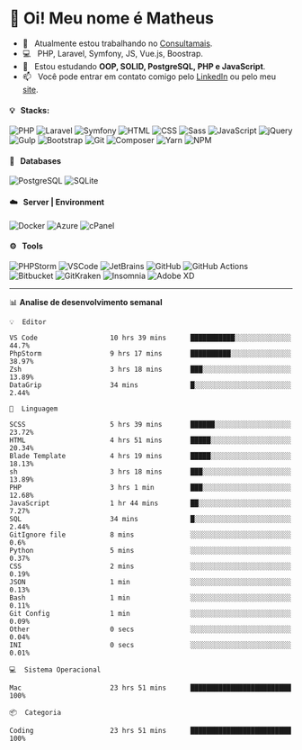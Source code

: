 # 👋 Oi! Meu nome é Matheus

- 🔭 &nbsp; Atualmente estou trabalhando no [Consultamais](https://consultamais.com.br/).
- 💻 &nbsp; PHP, Laravel, Symfony, JS, Vue.js, Boostrap.
- 🌱 &nbsp; Estou estudando **OOP, SOLID, PostgreSQL, PHP e JavaScript**.
- 📫 &nbsp; Você pode entrar em contato comigo pelo [LinkedIn](https://www.linkedin.com/in/matheuscamargoxavier/) ou pelo meu [site](https://matheuscamargo.co).

#### 💡 &nbsp; Stacks:
![PHP](https://img.shields.io/badge/-PHP-777BB4?&logo=php&logoColor=FFFFFF)
![Laravel](https://img.shields.io/badge/-Laravel-FF2D20?&logo=laravel&logoColor=FFFFFF)
![Symfony](https://img.shields.io/badge/-Symfony-000000?&logo=symfony&logoColor=FFFFFF)
![HTML](https://img.shields.io/badge/-HTML-E34F26?&logo=html5&logoColor=FFFFFF)
![CSS](https://img.shields.io/badge/-CSS-1572B6?&logo=css3&logoColor=FFFFFF)
![Sass](https://img.shields.io/badge/-Sass-CC6699?&logo=sass&logoColor=FFFFFF)
![JavaScript](https://img.shields.io/badge/-JavaScript-F7DF1E?&logo=javascript&logoColor=FFFFFF)
![jQuery](https://img.shields.io/badge/-jQuery-0769AD?&logo=jquery&logoColor=FFFFFF)
![Gulp](https://img.shields.io/badge/-Gulp-CF4647?&logo=gulp&logoColor=FFFFFF)
![Bootstrap](https://img.shields.io/badge/-Bootstrap-7952B3?&logo=bootstrap&logoColor=FFFFFF)
![Git](https://img.shields.io/badge/-Git-F05032?&logo=git&logoColor=FFFFFF)
![Composer](https://img.shields.io/badge/-Composer-885630?&logo=composer&logoColor=FFFFFF)
![Yarn](https://img.shields.io/badge/-Yarn-2C8EBB?&logo=yarn&logoColor=FFFFFF)
![NPM](https://img.shields.io/badge/-npm-CB3837?&logo=npm&logoColor=FFFFFF)

#### 💾 &nbsp; Databases
![PostgreSQL](https://img.shields.io/badge/-PostgreSQL-336791?&logo=PostgreSQL&logoColor=FFFFFF)
![SQLite](https://img.shields.io/badge/-SQLite-003B57?&logo=SQLite&logoColor=FFFFFF)

#### ☁️ &nbsp; Server | Environment
![Docker](https://img.shields.io/badge/-Docker-2496ED?&logo=docker&logoColor=FFFFFF)
![Azure](https://img.shields.io/badge/-Azure-0089D6?&logo=microsoft%20azure&logoColor=FFFFFF)
![cPanel](https://img.shields.io/badge/-cPanel-FF6C2C?&logo=cpanel&logoColor=FFFFFF)

#### ⚙️ &nbsp; Tools
![PHPStorm](https://img.shields.io/badge/-PHPStorm-000000?&logo=PHPStorm&logoColor=FFFFFF)
![VSCode](https://img.shields.io/badge/-VSCode-007ACC?&logo=Visual%20Studio%20Code&logoColor=FFFFFF) 
![JetBrains](https://img.shields.io/badge/-JetBrains-000000?&logo=jetbrains&logoColor=FFFFFF) 
![GitHub](https://img.shields.io/badge/-GitHub-181717?&logo=github&logoColor=FFFFFF) 
![GitHub Actions](https://img.shields.io/badge/-GitHub%20Actions-181717?&logo=GitHub%20Actions&logoColor=FFFFFF) 
![Bitbucket](https://img.shields.io/badge/-Bitbucket-0052CC?&logo=bitbucket&logoColor=FFFFFF)
![GitKraken](https://img.shields.io/badge/-GitKraken-179287?&logo=GitKraken&logoColor=FFFFFF)
![Insomnia](https://img.shields.io/badge/-Insomnia-5849BE?&logo=Insomnia&logoColor=FFFFFF)
![Adobe XD](https://img.shields.io/badge/-Adobe%20XD-FF61F6?&logo=adobe%20xd&logoColor=FFFFFF) 
_______

📊  **Analise de desenvolvimento semanal**
```text
💡  Editor

VS Code                  10 hrs 39 mins      ███████████░░░░░░░░░░░░░░      44.7%
PhpStorm                 9 hrs 17 mins       ██████████░░░░░░░░░░░░░░░     38.97%
Zsh                      3 hrs 18 mins       ███░░░░░░░░░░░░░░░░░░░░░░     13.89%
DataGrip                 34 mins             █░░░░░░░░░░░░░░░░░░░░░░░░      2.44%
```
```text
💬  Linguagem

SCSS                     5 hrs 39 mins       ██████░░░░░░░░░░░░░░░░░░░     23.72%
HTML                     4 hrs 51 mins       █████░░░░░░░░░░░░░░░░░░░░     20.34%
Blade Template           4 hrs 19 mins       █████░░░░░░░░░░░░░░░░░░░░     18.13%
sh                       3 hrs 18 mins       ███░░░░░░░░░░░░░░░░░░░░░░     13.89%
PHP                      3 hrs 1 min         ███░░░░░░░░░░░░░░░░░░░░░░     12.68%
JavaScript               1 hr 44 mins        ██░░░░░░░░░░░░░░░░░░░░░░░      7.27%
SQL                      34 mins             █░░░░░░░░░░░░░░░░░░░░░░░░      2.44%
GitIgnore file           8 mins              ░░░░░░░░░░░░░░░░░░░░░░░░░       0.6%
Python                   5 mins              ░░░░░░░░░░░░░░░░░░░░░░░░░      0.37%
CSS                      2 mins              ░░░░░░░░░░░░░░░░░░░░░░░░░      0.19%
JSON                     1 min               ░░░░░░░░░░░░░░░░░░░░░░░░░      0.13%
Bash                     1 min               ░░░░░░░░░░░░░░░░░░░░░░░░░      0.11%
Git Config               1 min               ░░░░░░░░░░░░░░░░░░░░░░░░░      0.09%
Other                    0 secs              ░░░░░░░░░░░░░░░░░░░░░░░░░      0.04%
INI                      0 secs              ░░░░░░░░░░░░░░░░░░░░░░░░░      0.01%
```
```text
💻  Sistema Operacional

Mac                      23 hrs 51 mins      █████████████████████████       100%
```
```text
📦  Categoria

Coding                   23 hrs 51 mins      █████████████████████████       100%
```
